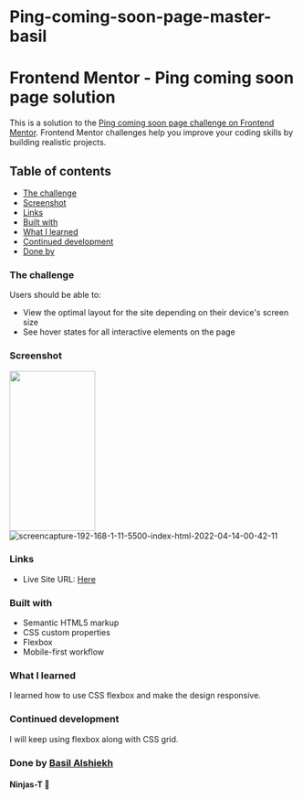 # Ping-coming-soon-page-master-basil

# Frontend Mentor - Ping coming soon page solution

This is a solution to the [Ping coming soon page challenge on Frontend Mentor](https://www.frontendmentor.io/challenges/ping-single-column-coming-soon-page-5cadd051fec04111f7b848da). Frontend Mentor challenges help you improve your coding skills by building realistic projects.

## Table of contents
  - [The challenge](#the-challenge)
  - [Screenshot](#screenshot)
  - [Links](#links)
  - [Built with](#built-with)
  - [What I learned](#what-i-learned)
  - [Continued development](#continued-development)
  - [Done by](#done-by)

### The challenge

Users should be able to:

- View the optimal layout for the site depending on their device's screen size
- See hover states for all interactive elements on the page

### Screenshot
<div display= 'flex'> 
<img src="https://i.ibb.co/Npth8mP/screencapture-192-168-1-11-5501-index-html-2022-04-13-15-55-32.png" width='150' height='280' /></div>
<div> <img src="https://i.ibb.co/gShNh8s/screencapture-192-168-1-11-5500-index-html-2022-04-14-00-42-11.png" alt="screencapture-192-168-1-11-5500-index-html-2022-04-14-00-42-11" /></div>

### Links

- Live Site URL: [Here](https://ninjas-t.github.io/Ping-coming-soon-page-master-basil/)

### Built with

- Semantic HTML5 markup
- CSS custom properties
- Flexbox
- Mobile-first workflow

### What I learned

I learned how to use CSS flexbox and make the design responsive.

### Continued development
I will keep using flexbox along with CSS grid.

### Done by [Basil Alshiekh](https://github.com/Bas-Shiekh)
#### Ninjas-T :ninja: